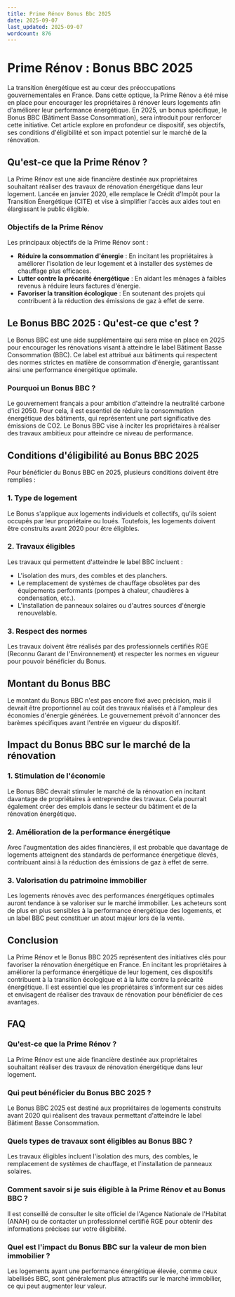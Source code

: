 ```yaml
---
title: Prime Rénov Bonus Bbc 2025
date: 2025-09-07
last_updated: 2025-09-07
wordcount: 876
---
```


# Prime Rénov : Bonus BBC 2025

La transition énergétique est au cœur des préoccupations gouvernementales en France. Dans cette optique, la Prime Rénov a été mise en place pour encourager les propriétaires à rénover leurs logements afin d'améliorer leur performance énergétique. En 2025, un bonus spécifique, le Bonus BBC (Bâtiment Basse Consommation), sera introduit pour renforcer cette initiative. Cet article explore en profondeur ce dispositif, ses objectifs, ses conditions d'éligibilité et son impact potentiel sur le marché de la rénovation.

## Qu'est-ce que la Prime Rénov ?

La Prime Rénov est une aide financière destinée aux propriétaires souhaitant réaliser des travaux de rénovation énergétique dans leur logement. Lancée en janvier 2020, elle remplace le Crédit d'Impôt pour la Transition Énergétique (CITE) et vise à simplifier l'accès aux aides tout en élargissant le public éligible.

### Objectifs de la Prime Rénov

Les principaux objectifs de la Prime Rénov sont :

- **Réduire la consommation d'énergie** : En incitant les propriétaires à améliorer l'isolation de leur logement et à installer des systèmes de chauffage plus efficaces.
- **Lutter contre la précarité énergétique** : En aidant les ménages à faibles revenus à réduire leurs factures d'énergie.
- **Favoriser la transition écologique** : En soutenant des projets qui contribuent à la réduction des émissions de gaz à effet de serre.

## Le Bonus BBC 2025 : Qu'est-ce que c'est ?

Le Bonus BBC est une aide supplémentaire qui sera mise en place en 2025 pour encourager les rénovations visant à atteindre le label Bâtiment Basse Consommation (BBC). Ce label est attribué aux bâtiments qui respectent des normes strictes en matière de consommation d'énergie, garantissant ainsi une performance énergétique optimale.

### Pourquoi un Bonus BBC ?

Le gouvernement français a pour ambition d'atteindre la neutralité carbone d'ici 2050. Pour cela, il est essentiel de réduire la consommation énergétique des bâtiments, qui représentent une part significative des émissions de CO2. Le Bonus BBC vise à inciter les propriétaires à réaliser des travaux ambitieux pour atteindre ce niveau de performance.

## Conditions d'éligibilité au Bonus BBC 2025

Pour bénéficier du Bonus BBC en 2025, plusieurs conditions doivent être remplies :

### 1. Type de logement

Le Bonus s'applique aux logements individuels et collectifs, qu'ils soient occupés par leur propriétaire ou loués. Toutefois, les logements doivent être construits avant 2020 pour être éligibles.

### 2. Travaux éligibles

Les travaux qui permettent d'atteindre le label BBC incluent :

- L'isolation des murs, des combles et des planchers.
- Le remplacement de systèmes de chauffage obsolètes par des équipements performants (pompes à chaleur, chaudières à condensation, etc.).
- L'installation de panneaux solaires ou d'autres sources d'énergie renouvelable.

### 3. Respect des normes

Les travaux doivent être réalisés par des professionnels certifiés RGE (Reconnu Garant de l'Environnement) et respecter les normes en vigueur pour pouvoir bénéficier du Bonus.

## Montant du Bonus BBC

Le montant du Bonus BBC n'est pas encore fixé avec précision, mais il devrait être proportionnel au coût des travaux réalisés et à l'ampleur des économies d'énergie générées. Le gouvernement prévoit d'annoncer des barèmes spécifiques avant l'entrée en vigueur du dispositif.

## Impact du Bonus BBC sur le marché de la rénovation

### 1. Stimulation de l'économie

Le Bonus BBC devrait stimuler le marché de la rénovation en incitant davantage de propriétaires à entreprendre des travaux. Cela pourrait également créer des emplois dans le secteur du bâtiment et de la rénovation énergétique.

### 2. Amélioration de la performance énergétique

Avec l'augmentation des aides financières, il est probable que davantage de logements atteignent des standards de performance énergétique élevés, contribuant ainsi à la réduction des émissions de gaz à effet de serre.

### 3. Valorisation du patrimoine immobilier

Les logements rénovés avec des performances énergétiques optimales auront tendance à se valoriser sur le marché immobilier. Les acheteurs sont de plus en plus sensibles à la performance énergétique des logements, et un label BBC peut constituer un atout majeur lors de la vente.

## Conclusion

La Prime Rénov et le Bonus BBC 2025 représentent des initiatives clés pour favoriser la rénovation énergétique en France. En incitant les propriétaires à améliorer la performance énergétique de leur logement, ces dispositifs contribuent à la transition écologique et à la lutte contre la précarité énergétique. Il est essentiel que les propriétaires s'informent sur ces aides et envisagent de réaliser des travaux de rénovation pour bénéficier de ces avantages.

## FAQ

### Qu'est-ce que la Prime Rénov ?

La Prime Rénov est une aide financière destinée aux propriétaires souhaitant réaliser des travaux de rénovation énergétique dans leur logement.

### Qui peut bénéficier du Bonus BBC 2025 ?

Le Bonus BBC 2025 est destiné aux propriétaires de logements construits avant 2020 qui réalisent des travaux permettant d'atteindre le label Bâtiment Basse Consommation.

### Quels types de travaux sont éligibles au Bonus BBC ?

Les travaux éligibles incluent l'isolation des murs, des combles, le remplacement de systèmes de chauffage, et l'installation de panneaux solaires.

### Comment savoir si je suis éligible à la Prime Rénov et au Bonus BBC ?

Il est conseillé de consulter le site officiel de l'Agence Nationale de l'Habitat (ANAH) ou de contacter un professionnel certifié RGE pour obtenir des informations précises sur votre éligibilité.

### Quel est l'impact du Bonus BBC sur la valeur de mon bien immobilier ?

Les logements ayant une performance énergétique élevée, comme ceux labellisés BBC, sont généralement plus attractifs sur le marché immobilier, ce qui peut augmenter leur valeur.